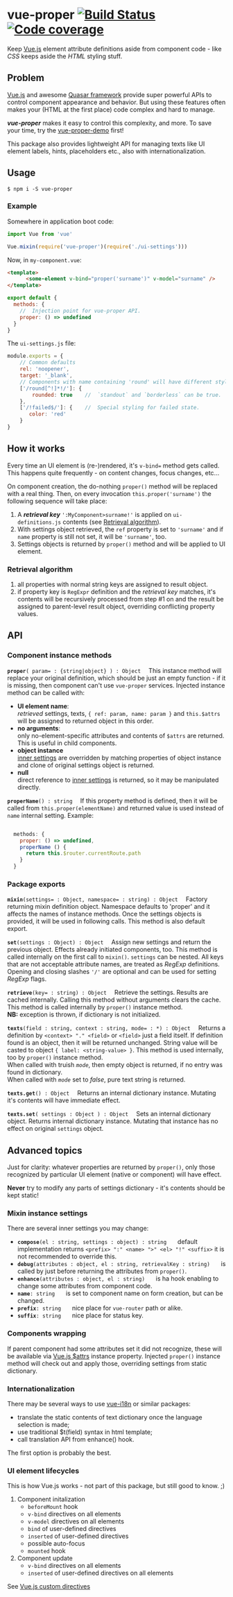 # vue-proper [![Build Status](https://travis-ci.org/valango/vue-proper.svg?branch=master)](https://travis-ci.org/valango/vue-proper) [![Code coverage](https://codecov.io/gh/valango/vue-proper/branch/master/graph/badge.svg)](https://codecov.io/gh/valango/vue-proper)

Keep [Vue.js](https://vuejs.org/) element attribute definitions aside from
component code - like _CSS_ keeps aside the _HTML_ styling stuff.

## Problem
[Vue.js](https://vuejs.org/) and awesome [Quasar framework](https://quasar.dev/)
provide super powerful APIs to control component appearance and behavior.
But using these features often makes your (HTML at the first place) code complex
and hard to manage.

_**vue-proper**_ makes it easy to control this complexity, and more.
To save your time, try the [vue-proper-demo](https://github.com/valango/vue-proper-demo) first!

This package also provides lightweight API for managing texts like UI element
labels, hints, placeholders etc., also with internationalization.

## Usage
```
$ npm i -S vue-proper
```

### Example
Somewhere in application boot code:
```javascript
import Vue from 'vue'

Vue.mixin(require('vue-proper')(require('./ui-settings')))
```
Now, in `my-component.vue`:
```html
<template>
      <some-element v-bind="proper('surname')" v-model="surname" />
</template>
```
```javascript
export default {
  methods: {
    //  Injection point for vue-proper API.
    proper: () => undefined    
  }
}
```
The `ui-settings.js` file:
```javascript
module.exports = { 
    // Common defaults
    rel: 'noopener',
    target: '_blank',
    // Components with name containing 'round' will have different styling.
    ['/round[^!]*!/']: {
        rounded: true    //  `standout` and `borderless` can be true.
    },
    ['/!failed$/']: {    //  Special styling for failed state.
       color: 'red'
    }
}
```

## How it works
Every time an UI element is (re-)rendered, it's `v-bind=` method gets called.
This happens quite frequently - on content changes, focus changes, etc...

On component creation, the do-nothing `proper()` method will be replaced with
a real thing. Then, on every invocation `this.proper('surname')`
the following sequence will take place:
   1. A **_retrieval key_** `':MyComponent>surname!'` is applied on 
   `ui-definitions.js` contents 
     (see [Retrieval algorithm](#retrieval-algorithm)).
   1. With settings object retrieved, the `ref` property is set to `'surname'` 
   and if `name` property is still not set, it will be `'surname'`, too.
   1. Settings objects is returned by `proper()` method and will be applied
   to UI element.

### Retrieval algorithm
   1. all properties with normal string keys are assigned to result object.
   1. if property key is `RegExpr` definition and the _retrieval key_ matches,
   it's contents will be recursively processed from step #1 on and the result
   be assigned to parent-level result object, overriding conflicting property values.

## API
### Component instance methods
**`proper`**`( param= : {string|object} ) : Object  `
This instance method will replace your original definition, which should be
just an empty function - if it is missing, then component can't use `vue-proper`
services. Injected instance method can be called with:
   * **UI element name**:<br />
   _retrieved_ settings, texts, `{ ref: param, name: param }` and `this.$attrs` 
   will be assigned to returned object in this order.
   * **no arguments**:<br />
   only no-element-specific attributes and contents of `$attrs` are returned.
   This is useful in child components.
   * **object instance**<br />
   [inner settings](#mixin-instance-settings) are overridden by matching properties
   of object instance and clone of original settings object is returned.
   * **null**<br />
   direct reference to [inner settings](#mixin-instance-settings) is
   returned, so it may be manipulated directly.

**`properName`**`() : string  `
If this property method is defined, then it will be called from
`this.proper(elementName)` and returned value is used instead of `name`
internal setting. Example:
```javascript

  methods: { 
    proper: () => undefined, 
    properName () {
      return this.$router.currentRoute.path
    }
  }
```

### Package exports
**`mixin`**`(settings= : Object, namespace= : string) : Object  `
Factory returning mixin definition object.
Namespace defaults to 'proper' and
it affects the names of instance methods. Once the settings objects is provided,
it will be used in following calls.
This method is also default export.

**`set`**`(settings : Object) : Object  `
Assign new settings and return the previous object. Effects already initiated
components, too. This method is called internally on the first call to `mixin()`.
`settings` can be nested. All keys that are not acceptable attribute names,
are treated as _RegExp_ definitions. Opening and closing slashes `'/'` are optional
and can be used for setting _RegExp_ flags.

**`retrieve`**`(key= : string) : Object  `
Retrieve the settings. Results are cached internally. Calling this method without
arguments clears the cache.
This method is called internally by `proper()` instance method.
<br>**NB:** exception is thrown, if dictionary is not initialized.

**`texts`**`(field : string, context : string, mode= : *) : Object  `
Returns a definition by `<context> "." <field>` or `<field>` just a field itself.
If definition found is an object, then it will be returned unchanged. String value
will be casted to object `{ label: <string-value> }`.
This method is used internally, too by `proper()` instance method.<br />
When called with truish _`mode`_, then empty object is returned, if
no entry was found in dictionary.<br />
When called with _`mode`_ set to _false_, pure text string is returned.

**`texts.get`**`() : Object  `
Returns an internal dictionary instance. Mutating it's contents will have immediate effect.

**`texts.set`**`( settings : Object ) : Object  `
Sets an internal dictionary object. Returns internal dictionary instance.
Mutating that instance has no effect on original `settings` object.

## Advanced topics
Just for clarity: whatever properties are returned by `proper()`, only those
recognized by particular UI element (native or component) will have effect.

**Never** try to modify any parts of settings dictionary - it's
contents should be kept static!

### Mixin instance settings
There are several inner settings you may change:
   * **`compose`**`(el : string, settings : object) : string   ` default 
   implementation returns `<prefix> ":" <name> ">" <el> "!" <suffix>`
   it is not recommended to override this.
   * **`debug`**`(attributes : object, el : string, retrievalKey : string)   `
   is called by just before returning the attributes from `proper()`.
   * **`enhance`**`(attributes : object, el : string)   ` is ha hook enabling to
   change some attributes from component code.
   * **`name`**`: string   ` is set to component name on form creation, but can be changed.
   * **`prefix`**`: string   ` nice place for `vue-router` path or alike.
   * **`suffix`**`: string   ` nice place for status key.
   
### Components wrapping
If parent component had some attributes set it did not recognize, these
will be available via [Vue.js $attrs](https://vuejs.org/v2/api/#vm-attrs)
instance property. Injected `proper()` instance method will check out and
apply those, overriding settings from static dictionary.

### Internationalization
There may be several ways to use [vue-i18n](https://github.com/kazupon/vue-i18n)
or similar packages:
   * translate the static contents of text dictionary once the language selection is made;
   * use traditional $t(field) syntax in html template;
   * call translation API from enhance() hook.

The first option is probably the best.

### UI element lifecycles
This is how Vue.js works - not part of this package, but still good to know. ;)

1. Component initalization
   * `beforeMount` hook
   * `v-bind` directives on all elements
   * `v-model` directives on all elements
   * `bind` of user-defined directives
   * `inserted` of user-defined directives
   * possible auto-focus
   * `mounted` hook
1. Component update
   * `v-bind` directives on all elements
   * `inserted` of user-defined directives on all elements

See [Vue.js custom directives](https://vuejs.org/v2/guide/custom-directive.html)
